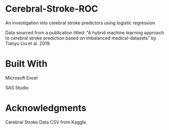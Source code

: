 # Cerebral-Stroke-ROC
An investigation into cerebral stroke predictors using logistic regression

Data sourced from a publication titled: "A hybrid machine learning approach to cerebral stroke prediction based on imbalanced medical-datasets" by Tianyu Liu et al. 2019. 



# Built With
Microsoft Excel

SAS Studio


# Acknowledgments
Cerebral Stroke Data CSV from Kaggle.
